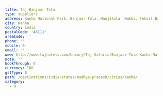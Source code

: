 ```yaml
---
title: Taj Banjaar Tola
type: suppliers
address: Kanha National Park, Banjaar Tola, Manjitola  Mukki, Tehsil Baihar, Balaghat
city: Kanha
country: India
postalCode: '48111'
areaCode: ''
phone: ''
mobile: 0
email: ''
www: http://www.tajhotels.com/Luxury/Taj-Safaris/Banjaar-Tola-Kanha-National-Park
note: ''
bookThrough: 0
currency: INR
gstType: 0
path: /destinations/india/states/madhya-pradesh/cities/kanha/
category:
  - H
---
```



